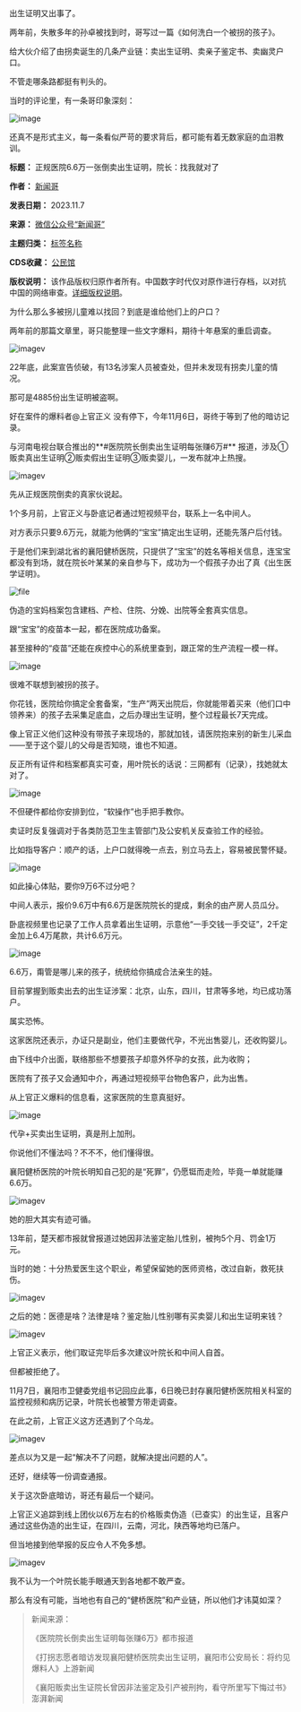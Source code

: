 出生证明又出事了。


两年前，失散多年的孙卓被找到时，哥写过一篇《如何洗白一个被拐的孩子》。


给大伙介绍了由拐卖诞生的几条产业链：卖出生证明、卖亲子鉴定书、卖幽灵户口。


不管走哪条路都挺有判头的。


当时的评论里，有一条哥印象深刻：


![image](https://chinadigitaltimes.net/chinese/files/2023/11/post-701925-654a38d61f8bc.png)


还真不是形式主义，每一条看似严苛的要求背后，都可能有着无数家庭的血泪教训。




**标题：** 正规医院6.6万一张倒卖出生证明，院长：找我就对了  

**作者：** [新闻哥](https://chinadigitaltimes.net/space/新闻哥)  

**发表日期：** 2023.11.7  

**来源：** [微信公众号“新闻哥”](https://web.archive.org/web/https://mp.weixin.qq.com/s/6x3dOKwlkEMPvN7hxF8z3A)  

**主题归类：** [标签名称](https://chinadigitaltimes.net/space/人口拐卖)  

**CDS收藏：** [公民馆](https://chinadigitaltimes.net/space/%E5%85%AC%E6%B0%91%E9%A6%86)  

**版权说明：** 该作品版权归原作者所有。中国数字时代仅对原作进行存档，以对抗中国的网络审查。[详细版权说明](https://chinadigitaltimes.net/chinese/copyright)。


为什么那么多被拐儿童难以找回？到底是谁给他们上的户口？


两年前的那篇文章里，哥只能整理一些文字爆料，期待十年悬案的重启调查。


![imagev](https://chinadigitaltimes.net/chinese/files/2023/11/post-701925-654a38d630509.png)


22年底，此案宣告侦破，有13名涉案人员被查处，但并未发现有拐卖儿童的情况。


那可是4885份出生证明被盗啊。


好在案件的爆料者@上官正义 没有停下，今年11月6日，哥终于等到了他的暗访记录。


与河南电视台联合推出的**#医院院长倒卖出生证明每张赚6万#** 报道，涉及①贩卖真出生证明②贩卖假出生证明③贩卖婴儿，一发布就冲上热搜。


![imagev](https://chinadigitaltimes.net/chinese/files/2023/11/post-701925-654a38d63a497.png)


先从正规医院倒卖的真家伙说起。


1个多月前，上官正义与卧底记者通过短视频平台，联系上一名中间人。


对方表示只要9.6万元，就能为他俩的“宝宝”搞定出生证明，还能先落户后付钱。


于是他们来到湖北省的襄阳健桥医院，只提供了“宝宝”的姓名等相关信息，连宝宝都没有到场，就在院长叶某某的亲自参与下，成功为一个假孩子办出了真《出生医学证明》。


![file](https://chinadigitaltimes.net/chinese/files/2023/11/image-1699362767197.png)


伪造的宝妈档案包含建档、产检、住院、分娩、出院等全套真实信息。


跟“宝宝”的疫苗本一起，都在医院成功备案。


甚至接种的“疫苗”还能在疾控中心的系统里查到，跟正常的生产流程一模一样。


![image](https://chinadigitaltimes.net/chinese/files/2023/11/post-701925-654a38d645a21.png)


很难不联想到被拐的孩子。


你花钱，医院给你搞定全套备案，“生产”两天出院后，你就能带着买来（他们口中领养来）的孩子去采集足底血，之后办理出生证明，整个过程最长7天完成。


像上官正义他们这种没有带孩子来现场的，那就加钱，请医院抱来别的新生儿采血——至于这个婴儿的父母是否知晓，谁也不知道。


反正所有证件和档案都真实可查，用叶院长的话说：三网都有（记录），找她就太对了。


![image](https://chinadigitaltimes.net/chinese/files/2023/11/post-701925-654a38d650289.gif)


不但硬件都给你安排到位，“软操作”也手把手教你。


卖证时反复强调对于各类防范卫生主管部门及公安机关反查验工作的经验。


比如指导客户：顺产的话，上户口就得晚一点去，别立马去上，容易被民警怀疑。


![image](https://chinadigitaltimes.net/chinese/files/2023/11/post-701925-654a38d65d5f5.png)


如此操心体贴，要你9万6不过分吧？


中间人表示，报价9.6万中有6.6万是医院院长的提成，剩余的由产房人员瓜分。


卧底视频里也记录了工作人员拿着出生证明，示意他“一手交钱一手交证”，2千定金加上6.4万尾款，共计6.6万元。


![image](https://chinadigitaltimes.net/chinese/files/2023/11/post-701925-654a38d665f81.gif)


6.6万，甭管是哪儿来的孩子，统统给你搞成合法亲生的娃。


目前掌握到贩卖出去的出生证涉案：北京，山东，四川，甘肃等多地，均已成功落户。


属实恐怖。


这家医院还表示，办证只是副业，他们主要做代孕，不光出售婴儿，还收购婴儿。


由下线中介出面，联络那些不想要孩子却意外怀孕的女孩，此为收购；


医院有了孩子又会通知中介，再通过短视频平台物色客户，此为出售。


从上官正义爆料的信息看，这家医院的生意真挺好。


![image](https://chinadigitaltimes.net/chinese/files/2023/11/post-701925-654a38d66c57c.png)


代孕+买卖出生证明，真是刑上加刑。


你说他们不懂法吗？不不不，他们懂得很。


襄阳健桥医院的叶院长明知自己犯的是“死罪”，仍愿铤而走险，毕竟一单就能赚6.6万。


![imagev](https://chinadigitaltimes.net/chinese/files/2023/11/post-701925-654a38d676209.gif)


她的胆大其实有迹可循。


13年前，楚天都市报就曾报道过她因非法鉴定胎儿性别，被拘5个月、罚金1万元。


当时的她：十分热爱医生这个职业，希望保留她的医师资格，改过自新，救死扶伤。


![imagev](https://chinadigitaltimes.net/chinese/files/2023/11/post-701925-654a38d680766.png)


之后的她：医德是啥？法律是啥？鉴定胎儿性别哪有买卖婴儿和出生证明来钱？


![imagev](https://chinadigitaltimes.net/chinese/files/2023/11/post-701925-654a38d68c7c6.png)


上官正义表示，他们取证完毕后多次建议叶院长和中间人自首。


但都被拒绝了。


11月7日，襄阳市卫健委党组书记回应此事，6日晚已封存襄阳健桥医院相关科室的监控视频和病历记录，叶院长也被警方带走调查。


在此之前，上官正义这方还遇到了个乌龙。


![imagev](https://chinadigitaltimes.net/chinese/files/2023/11/post-701925-654a38d6998b5.png)


差点以为又是一起“解决不了问题，就解决提出问题的人”。


还好，继续等一份调查通报。


关于这次卧底暗访，哥还有最后一个疑问。


上官正义追踪到线上团伙以6万左右的价格贩卖伪造（已查实）的出生证，且客户通过这些伪造的出生证，在四川，云南，河北，陕西等地均已落户。


但当地接到他举报的反应令人不免多想。


![imagev](https://chinadigitaltimes.net/chinese/files/2023/11/post-701925-654a38d6a3972.png)


我不认为一个叶院长能手眼通天到各地都不敢严查。


那么有没有可能，当地也有自己的“健桥医院”和产业链，所以他们才讳莫如深？



> 
> 新闻来源：
> 
> 
> 《医院院长倒卖出生证明每张赚6万》都市报道
> 
> 
> 《打拐志愿者暗访发现襄阳健桥医院卖出生证明，襄阳市公安局长：将约见爆料人》上游新闻
> 
> 
> 《襄阳贩卖出生证院长曾因非法鉴定及引产被刑拘，看守所里写下悔过书》澎湃新闻
> 
> 
> 

